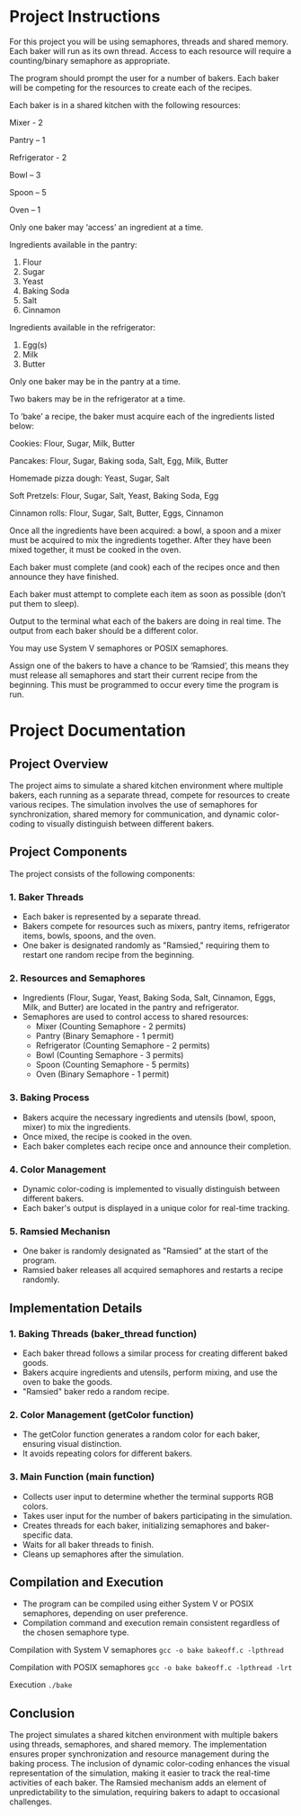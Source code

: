 # Project Instructions

For this project you will be using semaphores, threads and shared memory. Each baker will run as its own thread. Access to each resource will require a counting/binary semaphore as appropriate.

The program should prompt the user for a number of bakers. Each baker will be competing for the resources to create each of the recipes.

Each baker is in a shared kitchen with the following resources:

Mixer - 2

Pantry – 1

Refrigerator - 2

Bowl – 3

Spoon – 5

Oven – 1

Only one baker may ‘access’ an ingredient at a time.

Ingredients available in the pantry:

1. Flour
2. Sugar
3. Yeast
4. Baking Soda
5. Salt
6. Cinnamon

Ingredients available in the refrigerator:

1. Egg(s)
2. Milk
3. Butter

Only one baker may be in the pantry at a time.

Two bakers may be in the refrigerator at a time.

To ‘bake’ a recipe, the baker must acquire each of the ingredients listed below:

Cookies: Flour, Sugar, Milk, Butter

Pancakes: Flour, Sugar, Baking soda, Salt, Egg, Milk, Butter

Homemade pizza dough: Yeast, Sugar, Salt

Soft Pretzels: Flour, Sugar, Salt, Yeast, Baking Soda, Egg

Cinnamon rolls: Flour, Sugar, Salt, Butter, Eggs, Cinnamon

Once all the ingredients have been acquired: a bowl, a spoon and a mixer must be acquired to mix the ingredients together. After they have been mixed together, it must be cooked in the oven.

Each baker must complete (and cook) each of the recipes once and then announce they have finished.

Each baker must attempt to complete each item as soon as possible (don’t put them to sleep).

Output to the terminal what each of the bakers are doing in real time. The output from each baker should be a different color.

You may use System V semaphores or POSIX semaphores.

Assign one of the bakers to have a chance to be ‘Ramsied’, this means they must release all semaphores and start their current recipe from the beginning. This must be programmed to occur every time the program is run.

# Project **Documentation**

## **Project Overview**

The project aims to simulate a shared kitchen environment where multiple bakers, each running as a separate thread, compete for resources to create various recipes. The simulation involves the use of semaphores for synchronization, shared memory for communication, and dynamic color-coding to visually distinguish between different bakers.

## **Project Components**

The project consists of the following components:

### **1. Baker Threads**

- Each baker is represented by a separate thread.
- Bakers compete for resources such as mixers, pantry items, refrigerator items, bowls, spoons, and the oven.
- One baker is designated randomly as "Ramsied," requiring them to restart one random recipe from the beginning.

### **2. Resources and Semaphores**

- Ingredients (Flour, Sugar, Yeast, Baking Soda, Salt, Cinnamon, Eggs, Milk, and Butter) are located in the pantry and refrigerator.
- Semaphores are used to control access to shared resources:
  - Mixer (Counting Semaphore - 2 permits)
  - Pantry (Binary Semaphore - 1 permit)
  - Refrigerator (Counting Semaphore - 2 permits)
  - Bowl (Counting Semaphore - 3 permits)
  - Spoon (Counting Semaphore - 5 permits)
  - Oven (Binary Semaphore - 1 permit)

### **3. Baking Process**

- Bakers acquire the necessary ingredients and utensils (bowl, spoon, mixer) to mix the ingredients.
- Once mixed, the recipe is cooked in the oven.
- Each baker completes each recipe once and announce their completion.

### **4. Color Management**

- Dynamic color-coding is implemented to visually distinguish between different bakers.
- Each baker's output is displayed in a unique color for real-time tracking.

### **5. Ramsied Mechanisn**

- One baker is randomly designated as "Ramsied" at the start of the program.
- Ramsied baker releases all acquired semaphores and restarts a recipe randomly.

## **Implementation Details**

### **1. Baking Threads (baker_thread function)**

- Each baker thread follows a similar process for creating different baked goods.
- Bakers acquire ingredients and utensils, perform mixing, and use the oven to bake the goods.
- "Ramsied" baker redo a random recipe.

### **2. Color Management (getColor function)**

- The getColor function generates a random color for each baker, ensuring visual distinction.
- It avoids repeating colors for different bakers.

### **3. Main Function (main function)**

- Collects user input to determine whether the terminal supports RGB colors.
- Takes user input for the number of bakers participating in the simulation.
- Creates threads for each baker, initializing semaphores and baker-specific data.
- Waits for all baker threads to finish.
- Cleans up semaphores after the simulation.

## **Compilation and Execution**

- The program can be compiled using either System V or POSIX semaphores, depending on user preference.
- Compilation command and execution remain consistent regardless of the chosen semaphore type.

Compilation with System V semaphores
`gcc -o bake bakeoff.c -lpthread`

Compilation with POSIX semaphores
`gcc -o bake bakeoff.c -lpthread -lrt`

Execution
`./bake`

## **Conclusion**

The project simulates a shared kitchen environment with multiple bakers using threads, semaphores, and shared memory. The implementation ensures proper synchronization and resource management during the baking process. The inclusion of dynamic color-coding enhances the visual representation of the simulation, making it easier to track the real-time activities of each baker. The Ramsied mechanism adds an element of unpredictability to the simulation, requiring bakers to adapt to occasional challenges.
